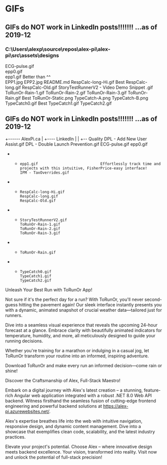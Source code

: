 # GIFs
## GIFs do NOT work in LinkedIn posts!!!!!!!  ...as of 2019-12
### C:\Users\alexp\source\repos\alex-pi\alex-pi\src\assets\designs

ECG-pulse.gif		
epp0.gif		
epp1.gif 	Better than ^^	
EPP1.jpg
EPP2.jpg
README.md
RespCalc-long-Hi.gif  Best
RespCalc-long.gif
RespCalc-Old.gif
StoryTestRunnerV2 - Video Demo Snippet .gif
ToRunOr-Rain-1.gif
ToRunOr-Rain-2.gif
ToRunOr-Rain-3.gif
ToRunOr-Rain.gif  Best
ToRunOr-Static.png
TypeCatch-A.png
TypeCatch-B.png
TypeCatch0.gif  Best
TypeCatch1.gif
TypeCatch2.gif

## GIFs do NOT work in LinkedIn posts!!!!!!!  ...as of 2019-12
+------ AlexPi.ca
| +---- LinkedIn
| | +-- Quality
          DPL - Add New User Assist.gif
          DPL - Double Launch Prevention.gif
          ECG-pulse.gif
          epp0.gif
+   +     epp1.gif                            Effortlessly track time and projects with this intuitive, FisherPrice-easy interface!
          IPM - TaxOverrides.gif
+   +     RespCalc-long-Hi.gif
          RespCalc-long.gif
          RespCalc-Old.gif
+   +     StoryTestRunnerV2.gif
          ToRunOr-Rain-1.gif
          ToRunOr-Rain-2.gif
          ToRunOr-Rain-3.gif
+   +     ToRunOr-Rain.gif
+   +     TypeCatch0.gif
          TypeCatch1.gif
          TypeCatch2.gif

Unleash Your Best Run with ToRunOr App!

Not sure if it's the perfect day for a run? With ToRunOr, you'll never second-guess hitting the pavement again! Our sleek interface instantly presents you with a dynamic, animated snapshot of crucial weather data—tailored just for runners.

Dive into a seamless visual experience that reveals the upcoming 24-hour forecast at a glance. Embrace clarity with beautifully animated indicators for temperature, humidity, and more, all meticulously designed to guide your running decisions.

Whether you're training for a marathon or indulging in a casual jog, let ToRunOr transform your routine into an informed, inspiring adventure.

Download ToRunOr and make every run an informed decision—come rain or shine!


Discover the Craftsmanship of Alex, Full-Stack Maestro!

Embark on a digital journey with Alex's latest creation – a stunning, feature-rich Angular web application integrated with a robust .NET 8.0 Web API backend. Witness firsthand the seamless fusion of cutting-edge frontend engineering and powerful backend solutions at https://alex-pi.azurewebsites.net/.

Alex's expertise breathes life into the web with intuitive navigation, responsive design, and dynamic content management. Dive into a showcase that exemplifies clean code, scalability, and the latest industry practices.

Elevate your project's potential. Choose Alex – where innovative design meets backend excellence. Your vision, transformed into reality. Visit now and unlock the potential of full-stack precision!
